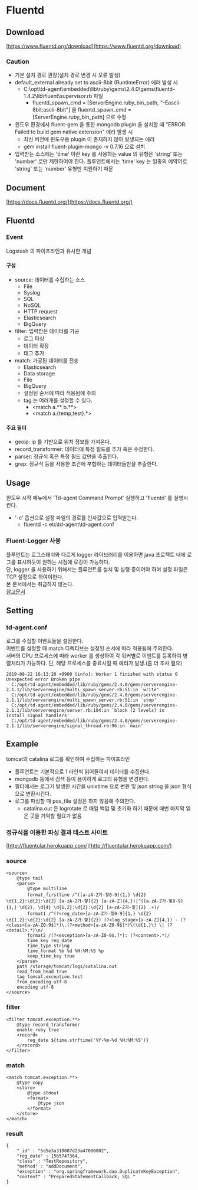 # Fluentd

## Download
[https://www.fluentd.org/download](https://www.fluentd.org/download)

### Caution
* 기본 설치 경로 권장(설치 경로 변경 시 오류 발생)
* default_external already set to ascii-8bit (RuntimeError) 에러 발생 시
	+ C:\opt\td-agent\embedded\lib\ruby\gems\2.4.0\gems\fluentd-1.4.2\lib\fluent\supervisor.rb 파일
		- fluentd_spawn_cmd = [ServerEngine.ruby_bin_path, "-Eascii-8bit:ascii-8bit"] 을 fluentd_spawn_cmd = [ServerEngine.ruby_bin_path] 으로 수정
* 윈도우 환경에서 fluent-gem 을 통한 mongodb plugin 을 설치할 때 "ERROR: Failed to build gem native extension" 에러 발생 시
	+ 최신 버전에 윈도우용 plugin 이 존재하지 않아 발생되는 에러
	+ gem install fluent-plugin-mongo -v 0.7.16 으로 설치
* 입력받는 소스에는 'time' 이란 key 를 사용하는 value 의 유형은 'string' 또는 'number' 로만 제한하여야 한다. 플루언트에서는 'time' key 는 일종의 예약어로 'string' 또는 'number' 유형만 지원하기 때문

## Document
[https://docs.fluentd.org/](https://docs.fluentd.org/)

## Fluentd

### Event
Logstash 의 파이프라인과 유사한 개념

#### 구성
* source: 데이터를 수집하는 소스
	+ File
	+ Syslog
	+ SQL
	+ NoSQL
	+ HTTP request
	+ Elasticsearch
	+ BigQuery
* filter: 입력받은 데이터를 가공
	+ 로그 파싱
	+ 데이터 확장
	+ 태그 추가
* match: 가공된 데이터를 전송
	+ Elasticsearch
	+ Data storage
	+ File
	+ BigQuery
	+ 설정된 순서에 따라 적용됨에 주의
	+ tag 는 여러개를 설정할 수 있다.
		- <match a.** b.**>
		- <match a.{temp,test}.*>

#### 주요 필터
* geoip: ip 를 기반으로 위치 정보를 가져온다.
* record_transformer: 데이터에 특정 필드를 추가 혹은 수정한다.
* parser: 정규식 혹은 특정 필드 값만을 추출한다.
* grep: 정규식 등을 사용한 조건에 부합하는 데이터들만을 추출한다.

## Usage
윈도우 시작 메뉴에서 'Td-agent Command Prompt' 실행하고 'fluentd' 를 실행시킨다.
* '-c' 옵션으로 설정 파일의 경로를 인자값으로 입력받는다.
	+ fluentd -c etc\td-agent\td-agent.conf

### Fluent-Logger 사용
플루언트는 로그스태쉬와 다르게 logger 라이브러리를 이용하면 java 프로젝트 내에 로그를 표시하듯이 원하는 시점에 로깅이 가능하다.  
단, logger 을 사용하기 위해서는 플루언트를 설치 및 실행 중이어야 하며 설정 파일은 TCP 설정으로 하여야한다.  
본 문서에서는 취급하지 않는다.  
[참고문서](http://github.com/fluent/fluent-logger-java)

## Setting

### td-agent.conf
로그를 수집할 이벤트들을 설정한다.  
이벤트를 설정할 때 match 디렉티브는 설정된 순서에 따라 적용됨에 주의한다.  
서버의 CPU 프로세스에 따라 worker 를 생성하여 각 워커별로 이벤트를 등록하여 병렬처리가 가능하다. 단, 해당 프로세스를 종료시킬 때 에러가 발생.(좀 더 조사 필요)
```
2019-08-22 16:13:20 +0900 [info]: Worker 1 finished with status 0
Unexpected error Broken pipe
  C:/opt/td-agent/embedded/lib/ruby/gems/2.4.0/gems/serverengine-2.1.1/lib/serverengine/multi_spawn_server.rb:51:in `write'
  C:/opt/td-agent/embedded/lib/ruby/gems/2.4.0/gems/serverengine-2.1.1/lib/serverengine/multi_spawn_server.rb:51:in `stop'
  C:/opt/td-agent/embedded/lib/ruby/gems/2.4.0/gems/serverengine-2.1.1/lib/serverengine/server.rb:104:in `block (2 levels) in install_signal_handlers'
  C:/opt/td-agent/embedded/lib/ruby/gems/2.4.0/gems/serverengine-2.1.1/lib/serverengine/signal_thread.rb:96:in `main'
```

## Example
tomcat의 catalina 로그를 확인하여 수집하는 파이프라인
* 플루언트는 기본적으로 1 라인씩 읽어들여서 데이터를 수집한다.
* mongodb 등에서 검색 등이 용이하게 로그의 유형을 변경한다.
* 필터에서는 로그가 발생한 시간을 unixtime 으로 변환 및 json string 을 json 형식으로 변환시킨다.
* 로그를 파싱할 때 pos_file 설정은 하지 않음에 주의한다.
	+ catalina.out 은 logrotate 로 매일 백업 및 초기화 하기 때문에 매번 마지막 읽은 곳을 기억할 필요가 없음

### 정규식을 이용한 파싱 결과 테스트 사이트
[http://fluentular.herokuapp.com/](http://fluentular.herokuapp.com/)

### source
```
<source>
    @type tail
    <parse>
        @type multiline
        format_firstline /^([a-zA-Z가-힣0-9]{1,} \d{2} \d{1,2}:\d{2}:\d{2} [a-zA-Z가-힣]{2} [a-zA-Z]{4,})|^([a-zA-Z가-힣0-9]{1,} \d{2}, \d{4} \d{1,2}:\d{2}:\d{2} [a-zA-Z가-힣]{2} .+)/
        format1 /^(?<reg_date>[a-zA-Z가-힣0-9]{1,} \d{2} \d{1,2}:\d{2}:\d{2} [a-zA-Z가-힣]{2}) (?<log_stage>[a-zA-Z]{4,}) - (?<class>[a-zA-Z0-9$]*)\.(?<method>[a-zA-Z0-9$]*)\(\d{1,}\) \| (?<detail>.*)\n/
        format2 /(?<exception>[a-zA-Z0-9$.]*): (?<content>.*)/
        time_key reg_date
        time_type string
        time_format %b %d %H:%M:%S %p
        keep_time_key true
    </parse>
    path /storage/tomcat/logs/catalina.out
    read_from_head true
    tag tomcat.exception.test
    from_encoding utf-8
    encoding utf-8
</source>
```

### filter
```
<filter tomcat.exception.**>
    @type record_transformer
    enable_ruby true
    <record>
        reg_date ${time.strftime('%Y-%m-%d %H:%M:%S')}
    </record>
</filter>
```

### match
```
<match tomcat.exception.**>
    @type copy
    <store>
        @type stdout
        <format>
            @type json
        </format>
    </store>
</match>
```

### result
```
{
    "_id" : "5d5e3a310087d23a47000002",
    "reg_date" : 1565747364,
    "class" : "TestRepository",
	"method" : "addDocument",
    "exception" : "org.springframework.dao.DuplicateKeyException",
    "content" : "PreparedStatementCallback; SQL "
}
```